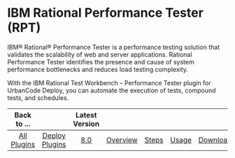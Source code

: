 
IBM Rational Performance Tester (RPT)
=====================================


IBM® Rational® Performance Tester is a performance testing solution that validates the scalability of web and server 
applications. Rational Performance Tester identifies the presence and cause of system performance bottlenecks and 
reduces load testing complexity.


With the IBM Rational Test Workbench – Performance Tester plugin for UrbanCode 
Deploy, you can automate the execution of tests, compound tests, and schedules.




|Back to ...||Latest Version|||||
| :---: | :---: | :---: | :---: | :---: | :---: | :---: |
|[All Plugins](../../index.md)|[Deploy Plugins](../README.md)|[8.0](https://raw.githubusercontent.com/UrbanCode/IBM-UCD-PLUGINS/main/files/RPT-UCD/RPT-UCD-8.0.zip)|[Overview](overview.md)|[Steps](steps.md)|[Usage](usage.md)|[Downloads](downloads.md)|

